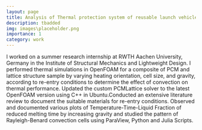 ```yaml
---
layout: page
title: Analysis of Thermal protection system of reusable launch vehicles
description: tbadded
img: images\placeholder.png
importance: 1
category: work
---
```

I worked on a summer research internship at RWTH Aachen University, Germany in the Institute of Structural Mechanics and Lightweight Design. I performed thermal simulations in OpenFOAM for a composite of PCM and lattice structure sample by varying heating orientation, cell size, and gravity, according to re-entry conditions to determine the effect of convection on thermal performance. Updated the custom PCMLattice solver to the latest OpenFOAM version using C++ in Ubuntu.Conducted an extensive literature review to document the suitable materials for re-entry conditions. Observed and documented various plots of Temperature-Time-Liquid Fraction of reduced melting time by increasing gravity and studied the pattern of Rayleigh-Benard convection cells using ParaView, Python and Julia Scripts.



